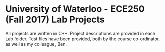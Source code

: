# University of Waterloo - ECE250 (Fall 2017) Lab Projects
All projects are written in C++. Project descriptions are provided in each Lab folder. Test files have been provided, both by the course co-ordinator, as well as my colleague, Ben.
